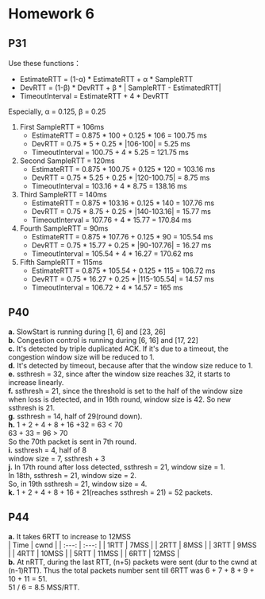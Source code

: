 # Homework 6
## P31
Use these functions：
* EstimateRTT = (1-α) * EstimateRTT + α * SampleRTT  
* DevRTT = (1-β) * DevRTT + β * | SampleRTT - EstimatedRTT|  
* TimeoutInterval = EstimateRTT + 4 * DevRTT  

Especially, α = 0.125, β = 0.25  
1. First SampleRTT = 106ms  
   * EstimateRTT = 0.875 * 100 + 0.125 * 106 = 100.75 ms  
   * DevRTT = 0.75 * 5 + 0.25 * |106-100| = 5.25 ms  
   * TimeoutInterval = 100.75 + 4 * 5.25 = 121.75 ms  
2. Second SampleRTT = 120ms  
   * EstimateRTT = 0.875 * 100.75 + 0.125 * 120 = 103.16 ms  
   * DevRTT = 0.75 * 5.25 + 0.25 * |120-100.75| = 8.75 ms  
   * TimeoutInterval = 103.16 + 4 * 8.75 = 138.16 ms  
3. Third SampleRTT = 140ms  
   * EstimateRTT = 0.875 * 103.16 + 0.125 * 140 = 107.76 ms  
   * DevRTT = 0.75 * 8.75 + 0.25 * |140-103.16| = 15.77 ms  
   * TimeoutInterval = 107.76 + 4 * 15.77 = 170.84 ms  
4. Fourth SampleRTT = 90ms  
   * EstimateRTT = 0.875 * 107.76 + 0.125 * 90 = 105.54 ms  
   * DevRTT = 0.75 * 15.77 + 0.25 * |90-107.76| = 16.27 ms  
   * TimeoutInterval = 105.54 + 4 * 16.27 = 170.62 ms  
5. Fifth SampleRTT = 115ms  
   * EstimateRTT = 0.875 * 105.54 + 0.125 * 115 = 106.72 ms  
   * DevRTT = 0.75 * 16.27 + 0.25 * |115-105.54| = 14.57 ms  
   * TimeoutInterval = 106.72 + 4 * 14.57 = 165 ms  

## P40  
**a.** SlowStart is running during [1, 6] and [23, 26]  
**b.** Congestion control is running during [6, 16] and [17, 22]  
**c.** It's detected by triple duplicated ACK. If it's due to a timeout, the congestion window size will be reduced to 1.  
**d.** It's detected by timeout, because after that the window size reduce to 1.  
**e.** ssthresh = 32, since after the window size reaches 32, it starts to increase linearly.  
**f.** ssthresh = 21, since the threshold is set to the half of the window size when loss is detected, and in 16th round, window size is 42. So new ssthresh is 21.  
**g.** ssthresh = 14, half of 29(round down).  
**h.** 1 + 2 + 4 + 8 + 16 +32 = 63 < 70  
   63 + 33 = 96 > 70  
   So the 70th packet is sent in 7th round.  
**i.** ssthresh = 4, half of 8  
   window size = 7, ssthresh + 3  
**j.** In 17th round after loss detected, ssthresh = 21, window size = 1.  
   In 18th, ssthresh = 21, window size = 2.  
   So, in 19th ssthresh = 21, window size = 4.  
**k.** 1 + 2 + 4 + 8 + 16 + 21(reaches ssthresh = 21) = 52 packets.  

## P44
**a.** It takes 6RTT to increase to 12MSS  
| Time  | cwnd  |
| :---: | :---: |
| 1RTT  | 7MSS  |
| 2RTT  | 8MSS  |
| 3RTT  | 9MSS  |
| 4RTT  | 10MSS |
| 5RTT  | 11MSS |
| 6RTT  | 12MSS |  
**b.** At nRTT, during the last RTT, (n+5) packets were sent (dur to the cwnd at (n-1)RTT). Thus the total packets number sent till 6RTT was 6 + 7 + 8 + 9 + 10 + 11 = 51.  
51 / 6 = 8.5 MSS/RTT.  
